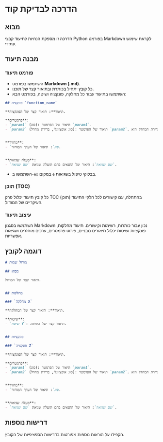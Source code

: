 # הדרכה לבדיקת קוד

## מבוא

הדרכה זו מספקת הנחיות לתיעוד קבצי Python בפורמט Markdown לקראת שימוש עתידי.


## מבנה תיעוד

### פורמט תיעוד

- השתמשו בפורמט **Markdown (.md)**.
- כל קובץ יתחיל בכותרת ובתיאור קצר של תוכנו.
- השתמשו בתיעוד עבור כל מחלקה, פונקציה ושיטה, בפורמט הבא:

```markdown
## פונקציה `function_name`

**תיאור**: תיאור קצר של הפונקציה.

**פרמטרים**:
- `param1` (סוג): תיאור של הפרמטר `param1`.
- `param2` (סוג אופציונלי, ברירת מחדל): תיאור של הפרמטר `param2`. ברירת המחדל היא `None`.


**מחזיר**:
- `סוג`: תיאור של הערך המוחזר.


**מעלה שגיאות**:
- `שם שגיאה`: תיאור של התנאים בהם תועלה שגיאת `שם שגיאה`.

```

- השתמשו ב-`ex` במקום `e` בבלוקי טיפול בשגיאות.


### תוכן (TOC)

כל קובץ תיעוד יכלול פרק TOC (תוכן) בהתחלה, עם קישורים לכל חלקי התיעוד העיקריים של המודול.


### עיצוב תיעוד

השתמשו בסגנון Markdown נכון עבור כותרות, רשימות וקישורים.  תיעוד מחלקות, פונקציות ושיטות יכלול תיאורים מבניים, פירוט פרמטרים, ערכים מוחזרים ושגיאות אפשריות.


## דוגמה לקובץ

```markdown
# מודול שמות

## מבוא

תיאור קצר של המודול.


## מחלקות

### `מחלקה X`

**תיאור**: תיאור קצר של המחלקה.

**שיטות**:
- `שיטה Y`: תיאור קצר של השיטה.


## פונקציות

### `פונקציה Z`

**תיאור**: תיאור קצר של הפונקציה.

**פרמטרים**:
- `param1` (סוג): תיאור של הפרמטר `param1`.
- `param2` (סוג אופציונלי, ברירת מחדל): תיאור של הפרמטר `param2`. ברירת המחדל היא `None`.


**מחזיר**:
- `סוג`: תיאור של הערך המוחזר.


**מעלה שגיאות**:
- `שם שגיאה`: תיאור של התנאים בהם תועלה שגיאת `שם שגיאה`.
```

## דרישות נוספות

הקפידו על  הוראות נוספות מפורטות בדרישות הספציפיות של הקובץ.


```